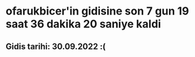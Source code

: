 # ofarukbicer'in gidisine son 7 gun 19 saat 36 dakika 20 saniye kaldi

## Gidis tarihi: 30.09.2022 :(